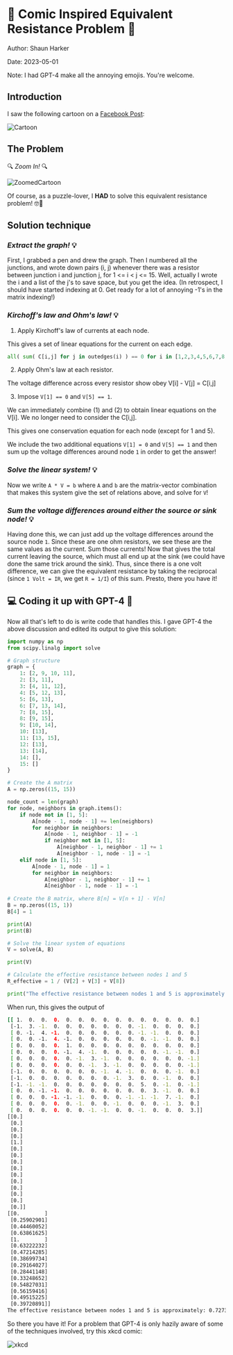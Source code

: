 # 🎉 Comic Inspired Equivalent Resistance Problem 🥳

Author: Shaun Harker

Date: 2023-05-01

Note: I had GPT-4 make all the annoying emojis. You're welcome.

## Introduction

I saw the following cartoon on a [Facebook Post](https://www.facebook.com/runatka.cl/posts/pfbid0ywDnEPxxVDeBTqjctMmcrwn18y6ShNHa2D3mtHDTxEwam57RUkyhKyxa7jQHCZS4l):

![Cartoon](./big.jpg)


## The Problem

🔍 _Zoom In!_ 🔍

![ZoomedCartoon](./small.jpg)

Of course, as a puzzle-lover, I **HAD** to solve this equivalent resistance problem! 🤓🧩

## Solution technique

### _Extract the graph!_ 💡
First, I grabbed a pen and drew the graph. Then I numbered all the junctions, and wrote down pairs (i, j) whenever there was a resistor between junction i and junction j, for 1 <= i < j <= 15. Well, actually I wrote the i and a list of the j's to save space, but you get the idea. (In retrospect, I should have started indexing at 0. Get ready for a lot of annoying -1's in the matrix indexing!)

### _Kirchoff's law and Ohm's law!_ 💡

1. Apply Kirchoff's law of currents at each node.

This gives a set of linear equations for the current on each edge.

```python
all( sum( C[i,j] for j in outedges(i) ) == 0 for i in [1,2,3,4,5,6,7,8,9,10,11,12,13])
```

2. Apply Ohm's law at each resistor.

The voltage difference across every resistor show obey V[i] - V[j] = C[i,j]

3. Impose `V[1] == 0` and `V[5] == 1`.

We can immediately combine (1) and (2) to obtain linear equations on the V[i]. We no longer need to consider the C[i,j].

This gives one conservation equation for each node (except for 1 and 5).

We include the two additional equations `V[1] = 0` and `V[5] == 1` and then sum up the voltage differences around node `1` in order to get the answer!

### _Solve the linear system!_ 💡

Now we write `A * V = b` where `A` and `b` are the matrix-vector combination that makes this system give the set of relations above, and solve for `V`!

### _Sum the voltage differences around either the source or sink node!_ 💡

Having done this, we can just add up the voltage differences around the source node `1`. Since these are one ohm resistors, we see these are the same values as the current. Sum those currents! Now that gives the total current leaving the source, which must all end up at the sink (we could have done the same trick around the sink). Thus, since there is a one volt difference, we can give the equivalent resistance by taking the reciprocal (since `1 Volt = IR`, we get `R = 1/I`) of this sum. Presto, there you have it!

## 💻 Coding it up with GPT-4 🚀

Now all that's left to do is write code that handles this. I gave GPT-4 the above discussion and edited its output to give this solution:

```python
import numpy as np
from scipy.linalg import solve

# Graph structure
graph = {
    1: [2, 9, 10, 11],
    2: [3, 11],
    3: [4, 11, 12],
    4: [5, 12, 13],
    5: [6, 13],
    6: [7, 13, 14],
    7: [8, 15],
    8: [9, 15],
    9: [10, 14],
    10: [13],
    11: [13, 15],
    12: [13],
    13: [14],
    14: [],
    15: []
}

# Create the A matrix
A = np.zeros((15, 15))

node_count = len(graph)
for node, neighbors in graph.items():
    if node not in [1, 5]:
        A[node - 1, node - 1] += len(neighbors)
        for neighbor in neighbors:
            A[node - 1, neighbor - 1] = -1
            if neighbor not in [1, 5]:
                A[neighbor - 1, neighbor - 1] += 1
                A[neighbor - 1, node - 1] = -1
    elif node in [1, 5]:
        A[node - 1, node - 1] = 1
        for neighbor in neighbors:
            A[neighbor - 1, neighbor - 1] += 1
            A[neighbor - 1, node - 1] = -1
            
# Create the B matrix, where B[n] = V[n + 1] - V[n]
B = np.zeros((15, 1))
B[4] = 1

print(A)
print(B)

# Solve the linear system of equations
V = solve(A, B)

print(V)

# Calculate the effective resistance between nodes 1 and 5
R_effective = 1 / (V[2] + V[3] + V[8])

print("The effective resistance between nodes 1 and 5 is approximately: {:.4f} ohms.".format(R_effective[0]))
```

When run, this gives the output of

```bash
[[ 1.  0.  0.  0.  0.  0.  0.  0.  0.  0.  0.  0.  0.  0.  0.]
 [-1.  3. -1.  0.  0.  0.  0.  0.  0.  0. -1.  0.  0.  0.  0.]
 [ 0. -1.  4. -1.  0.  0.  0.  0.  0.  0. -1. -1.  0.  0.  0.]
 [ 0.  0. -1.  4. -1.  0.  0.  0.  0.  0.  0. -1. -1.  0.  0.]
 [ 0.  0.  0.  0.  1.  0.  0.  0.  0.  0.  0.  0.  0.  0.  0.]
 [ 0.  0.  0.  0. -1.  4. -1.  0.  0.  0.  0.  0. -1. -1.  0.]
 [ 0.  0.  0.  0.  0. -1.  3. -1.  0.  0.  0.  0.  0.  0. -1.]
 [ 0.  0.  0.  0.  0.  0. -1.  3. -1.  0.  0.  0.  0.  0. -1.]
 [-1.  0.  0.  0.  0.  0.  0. -1.  4. -1.  0.  0.  0. -1.  0.]
 [-1.  0.  0.  0.  0.  0.  0.  0. -1.  3.  0.  0. -1.  0.  0.]
 [-1. -1. -1.  0.  0.  0.  0.  0.  0.  0.  5.  0. -1.  0. -1.]
 [ 0.  0. -1. -1.  0.  0.  0.  0.  0.  0.  0.  3. -1.  0.  0.]
 [ 0.  0.  0. -1. -1. -1.  0.  0.  0. -1. -1. -1.  7. -1.  0.]
 [ 0.  0.  0.  0.  0. -1.  0.  0. -1.  0.  0.  0. -1.  3.  0.]
 [ 0.  0.  0.  0.  0.  0. -1. -1.  0.  0. -1.  0.  0.  0.  3.]]
[[0.]
 [0.]
 [0.]
 [0.]
 [1.]
 [0.]
 [0.]
 [0.]
 [0.]
 [0.]
 [0.]
 [0.]
 [0.]
 [0.]
 [0.]]
[[0.        ]
 [0.25902901]
 [0.44460052]
 [0.63861625]
 [1.        ]
 [0.63222232]
 [0.47214285]
 [0.38699734]
 [0.29164027]
 [0.28441148]
 [0.33248652]
 [0.54827031]
 [0.56159416]
 [0.49515225]
 [0.39720891]]
The effective resistance between nodes 1 and 5 is approximately: 0.7273 ohms.
```

So there you have it! For a problem that GPT-4 is only hazily aware of some of the techniques involved, try this xkcd comic:

![xkcd](./xkcd.jpg)
